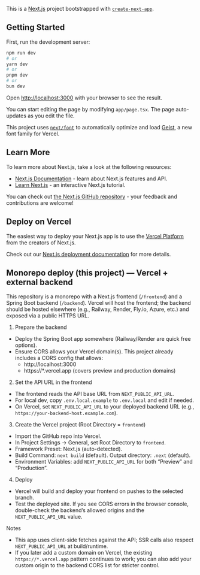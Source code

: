 This is a [Next.js](https://nextjs.org) project bootstrapped with [`create-next-app`](https://nextjs.org/docs/app/api-reference/cli/create-next-app).

## Getting Started

First, run the development server:

```bash
npm run dev
# or
yarn dev
# or
pnpm dev
# or
bun dev
```

Open [http://localhost:3000](http://localhost:3000) with your browser to see the result.

You can start editing the page by modifying `app/page.tsx`. The page auto-updates as you edit the file.

This project uses [`next/font`](https://nextjs.org/docs/app/building-your-application/optimizing/fonts) to automatically optimize and load [Geist](https://vercel.com/font), a new font family for Vercel.

## Learn More

To learn more about Next.js, take a look at the following resources:

- [Next.js Documentation](https://nextjs.org/docs) - learn about Next.js features and API.
- [Learn Next.js](https://nextjs.org/learn) - an interactive Next.js tutorial.

You can check out [the Next.js GitHub repository](https://github.com/vercel/next.js) - your feedback and contributions are welcome!

## Deploy on Vercel

The easiest way to deploy your Next.js app is to use the [Vercel Platform](https://vercel.com/new?utm_medium=default-template&filter=next.js&utm_source=create-next-app&utm_campaign=create-next-app-readme) from the creators of Next.js.

Check out our [Next.js deployment documentation](https://nextjs.org/docs/app/building-your-application/deploying) for more details.

## Monorepo deploy (this project) — Vercel + external backend

This repository is a monorepo with a Next.js frontend (`/frontend`) and a Spring Boot backend (`/backend`). Vercel will host the frontend; the backend should be hosted elsewhere (e.g., Railway, Render, Fly.io, Azure, etc.) and exposed via a public HTTPS URL.

1) Prepare the backend

- Deploy the Spring Boot app somewhere (Railway/Render are quick free options).
- Ensure CORS allows your Vercel domain(s). This project already includes a CORS config that allows:
	- http://localhost:3000
	- https://*.vercel.app (covers preview and production domains)

2) Set the API URL in the frontend

- The frontend reads the API base URL from `NEXT_PUBLIC_API_URL`.
- For local dev, copy `.env.local.example` to `.env.local` and edit if needed.
- On Vercel, set `NEXT_PUBLIC_API_URL` to your deployed backend URL (e.g., `https://your-backend-host.example.com`).

3) Create the Vercel project (Root Directory = `frontend`)

- Import the GitHub repo into Vercel.
- In Project Settings → General, set Root Directory to `frontend`.
- Framework Preset: Next.js (auto-detected).
- Build Command: `next build` (default). Output directory: `.next` (default).
- Environment Variables: add `NEXT_PUBLIC_API_URL` for both “Preview” and “Production”.

4) Deploy

- Vercel will build and deploy your frontend on pushes to the selected branch.
- Test the deployed site. If you see CORS errors in the browser console, double-check the backend’s allowed origins and the `NEXT_PUBLIC_API_URL` value.

Notes

- This app uses client-side fetches against the API; SSR calls also respect `NEXT_PUBLIC_API_URL` at build/runtime.
- If you later add a custom domain on Vercel, the existing `https://*.vercel.app` pattern continues to work; you can also add your custom origin to the backend CORS list for stricter control.
